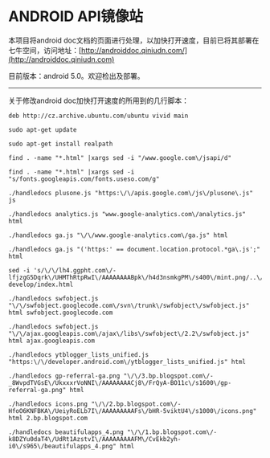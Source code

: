 ANDROID API镜像站
=

本项目将android doc文档的页面进行处理，以加快打开速度，目前已将其部署在七牛空间，访问地址：[http://androiddoc.qiniudn.com/](http://androiddoc.qiniudn.com)

目前版本：android 5.0。欢迎检出及部署。

---
关于修改android doc加快打开速度的所用到的几行脚本：

    deb http://cz.archive.ubuntu.com/ubuntu vivid main 

    sudo apt-get update

    sudo apt-get install realpath

    find . -name "*.html" |xargs sed -i "/www.google.com\/jsapi/d"

    find . -name "*.html" |xargs sed -i "s/fonts.googleapis.com/fonts.useso.com/g"

    ./handledocs plusone.js "https:\/\/apis.google.com\/js\/plusone\.js" js

    ./handledocs analytics.js "www.google-analytics.com\/analytics.js" html

    ./handledocs ga.js "\/\/www.google-analytics.com\/ga.js" html

    ./handledocs ga.js "('https:' == document.location.protocol.*ga\.js';" html

    sed -i 's/\/\/lh4.ggpht.com\/-lfjzgG5Dqrk\/UHMThRtpRwI\/AAAAAAAABpk\/h4d3nsmkgPM\/s400\/mint.png/..\/images\/distribute\/mint.png/' develop/index.html 

    ./handledocs swfobject.js "\/\/swfobject.googlecode.com\/svn\/trunk\/swfobject\/swfobject.js" html swfobject.googlecode.com

    ./handledocs swfobject.js "\/\/ajax.googleapis.com\/ajax\/libs\/swfobject\/2.2\/swfobject.js" html ajax.googleapis.com

    ./handledocs ytblogger_lists_unified.js "https:\/\/developer.android.com\/ytblogger_lists_unified.js" html

    ./handledocs gp-referral-ga.png "\/\/3.bp.blogspot.com\/-_8WvpdTVGsE\/UkxxxrVoNNI\/AAAAAAAACj8\/FrQyA-BO11c\/s1600\/gp-referral-ga.png" html

    ./handledocs icons.png "\/\/2.bp.blogspot.com\/-HfoO6KNFBKA\/UeiyRoELb7I\/AAAAAAAAAFs\/bHR-5viktU4\/s1000\/icons.png" html 2.bp.blogspot.com

    ./handledocs beautifulapps_4.png "\/\/1.bp.blogspot.com\/-k8DZYu0daT4\/UdRt1AzstvI\/AAAAAAAAAFM\/CvEkb2yh-i0\/s965\/beautifulapps_4.png" html

